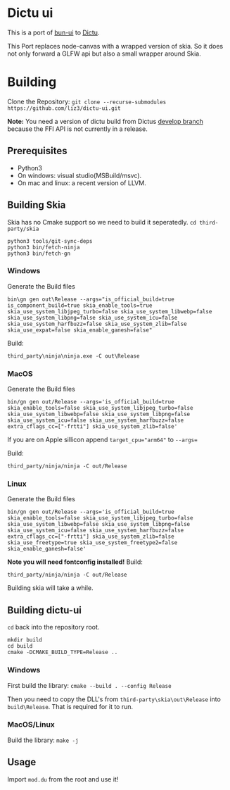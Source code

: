 # Dictu ui
This is a port of [bun-ui](https://github.com/liz3/bun-ui.git) to [Dictu](https://dictu-lang.com).

This Port replaces node-canvas with a wrapped version of skia.
So it does not only forward a GLFW api but also a small wrapper around Skia.

# Building
Clone the Repository: `git clone --recurse-submodules https://github.com/liz3/dictu-ui.git`

**Note:** You need a version of dictu build from Dictus [develop branch](https://github.com/dictu-lang/Dictu/tree/develop) because the FFI API is not currently in a release.
## Prerequisites
* Python3
* On windows: visual studio(MSBuild/msvc).
* On mac and linux: a recent version of LLVM.

## Building Skia
Skia has no Cmake support so we need to build it seperatedly.
`cd third-party/skia`

```
python3 tools/git-sync-deps
python3 bin/fetch-ninja
python3 bin/fetch-gn
```
### Windows
Generate the Build files
```
bin\gn gen out\Release --args="is_official_build=true is_component_build=true skia_enable_tools=true skia_use_system_libjpeg_turbo=false skia_use_system_libwebp=false skia_use_system_libpng=false skia_use_system_icu=false skia_use_system_harfbuzz=false skia_use_system_zlib=false skia_use_expat=false skia_enable_ganesh=false"
```
Build:
```
third_party\ninja\ninja.exe -C out\Release
```
### MacOS
Generate the Build files
```
bin/gn gen out/Release --args='is_official_build=true skia_enable_tools=false skia_use_system_libjpeg_turbo=false skia_use_system_libwebp=false skia_use_system_libpng=false skia_use_system_icu=false skia_use_system_harfbuzz=false extra_cflags_cc=["-frtti"] skia_use_system_zlib=false'
```
If you are on Apple sillicon append `target_cpu="arm64"` to `--args=`

Build:
```
third_party/ninja/ninja -C out/Release
```

### Linux

Generate the Build files
```
bin/gn gen out/Release --args='is_official_build=true skia_enable_tools=false skia_use_system_libjpeg_turbo=false skia_use_system_libwebp=false skia_use_system_libpng=false skia_use_system_icu=false skia_use_system_harfbuzz=false extra_cflags_cc=["-frtti"] skia_use_system_zlib=false skia_use_freetype=true skia_use_system_freetype2=false skia_enable_ganesh=false'
```
**Note you will need fontconfig installed!**
Build:
```
third_party/ninja/ninja -C out/Release
```

Building skia will take a while.
## Building dictu-ui
`cd` back into the repository root.

```
mkdir build
cd build
cmake -DCMAKE_BUILD_TYPE=Release ..
```
### Windows
First build the library:
`cmake --build . --config Release`

Then you need to copy the DLL's from `third-party\skia\out\Release` into `build\Release`. That is required for it to run.

### MacOS/Linux
Build the library: `make -j`

## Usage
Import `mod.du` from the root and use it!